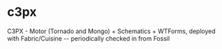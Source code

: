 c3px
====

C3PX - Motor (Tornado and Mongo) + Schematics + WTForms, deployed with Fabric/Cuisine -- periodically checked in from Fossil
